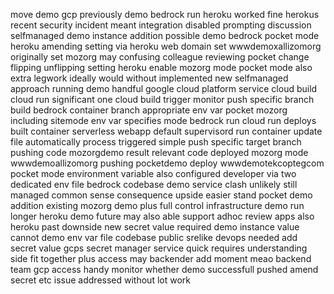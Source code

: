 move demo gcp previously demo bedrock run heroku worked fine herokus recent security incident meant integration disabled prompting discussion selfmanaged demo instance addition possible demo bedrock pocket mode heroku amending setting via heroku web domain set wwwdemoxallizomorg originally set mozorg may confusing colleague reviewing pocket change flipping unflipping setting heroku enable mozorg mode pocket mode also extra legwork ideally would without implemented new selfmanaged approach running demo handful google cloud platform service cloud build cloud run significant one cloud build trigger monitor push specific branch build bedrock container branch appropriate env var pocket mozorg including sitemode env var specifies mode bedrock run cloud run deploys built container serverless webapp default supervisord run container update file automatically process triggered simple push specific target branch pushing code mozorgdemo result relevant code deployed mozorg mode wwwdemoallizomorg pushing pocketdemo deploy wwwdemotekcoptegcom pocket mode environment variable also configured developer via two dedicated env file bedrock codebase demo service clash unlikely still managed common sense consequence upside easier stand pocket demo addition existing mozorg demo plus full control infrastructure demo run longer heroku demo future may also able support adhoc review apps also heroku past downside new secret value required demo instance value cannot demo env var file codebase public srelike devops needed add secret value gcps secret manager service quick requires understanding side fit together plus access may backender add moment meao backend team gcp access handy monitor whether demo successfull pushed amend secret etc issue addressed without lot work